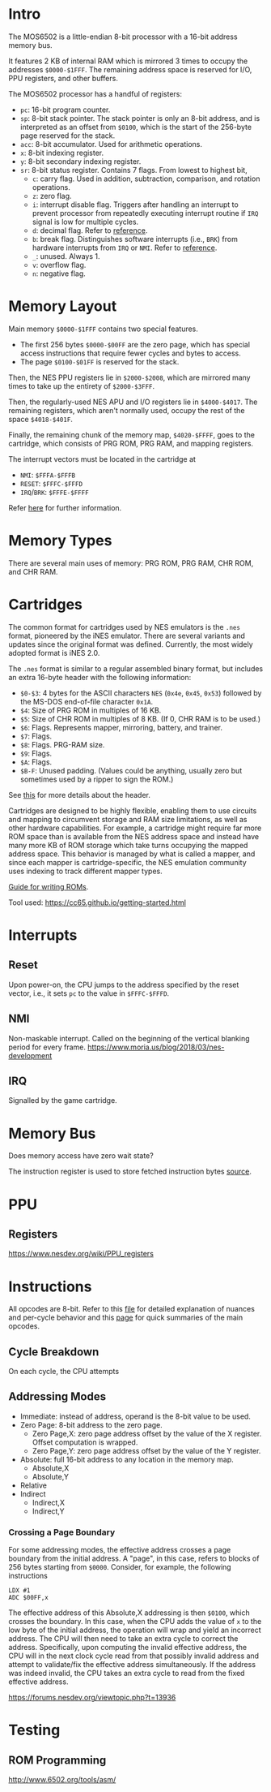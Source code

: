 # Intro
The MOS6502 is a little-endian 8-bit processor with a 16-bit address memory bus.

It features 2 KB of internal RAM which is mirrored 3 times to occupy the addresses `$0000-$1FFF`. The remaining address
space is reserved for I/O, PPU registers, and other buffers.

The MOS6502 processor has a handful of registers:
- `pc`: 16-bit program counter.
- `sp`: 8-bit stack pointer. The stack pointer is only an 8-bit address, and is interpreted as an offset from `$0100`, which is the start of the 256-byte page reserved for the stack.
- `acc`: 8-bit accumulator. Used for arithmetic operations.
- `x`: 8-bit indexing register.
- `y`: 8-bit secondary indexing register.
- `sr`: 8-bit status register. Contains 7 flags. From lowest to highest bit,
  - `c`: carry flag. Used in addition, subtraction, comparison, and rotation operations.
  - `z`: zero flag.
  - `i`: interrupt disable flag. Triggers after handling an interrupt to prevent processor from repeatedly executing interrupt routine if `IRQ` signal is low for multiple cycles.
  - `d`: decimal flag. Refer to [reference](https://www.nesdev.org/6502_cpu.txt).
  - `b`: break flag. Distinguishes software interrupts (i.e., `BRK`) from hardware interrupts from `IRQ` or `NMI`. Refer to [reference](https://www.nesdev.org/6502_cpu.txt).
  - `_`: unused. Always 1.
  - `v`: overflow flag.
  - `n`: negative flag.

# Memory Layout
Main memory `$0000-$1FFF` contains two special features.
- The first 256 bytes `$0000-$00FF` are the zero page, which has special access instructions that require fewer cycles and bytes to access.
- The page `$0100-$01FF` is reserved for the stack.

Then, the NES PPU registers lie in `$2000-$2008`, which are mirrored many times to take up the entirety of `$2000-$3FFF`.

Then, the regularly-used NES APU and I/O registers lie in `$4000-$4017`. The remaining registers, which aren't normally used, occupy the rest of the space `$4018-$401F`.

Finally, the remaining chunk of the memory map, `$4020-$FFFF`, goes to the cartridge, which consists of PRG ROM, PRG RAM, and mapping registers.

The interrupt vectors must be located in the cartridge at
- `NMI`: `$FFFA-$FFFB`
- `RESET`: `$FFFC-$FFFD`
- `IRQ`/`BRK`: `$FFFE-$FFFF`

Refer [here](https://www.nesdev.org/wiki/CPU_memory_map) for further information.

# Memory Types
There are several main uses of memory: PRG ROM, PRG RAM, CHR ROM, and CHR RAM.

# Cartridges
The common format for cartridges used by NES emulators is the `.nes` format, pioneered by the iNES emulator.
There are several variants and updates since the original format was defined. Currently, the most widely adopted format is iNES 2.0.

The `.nes` format is similar to a regular assembled binary format, but includes an extra 16-byte header with the following information:
- `$0-$3`: 4 bytes for the ASCII characters `NES` (`0x4e`, `0x45`, `0x53`) followed by the MS-DOS end-of-file character `0x1A`.
- `$4`: Size of PRG ROM in multiples of 16 KB.
- `$5`: Size of CHR ROM in multiples of 8 KB. (If 0, CHR RAM is to be used.)
- `$6`: Flags. Represents mapper, mirroring, battery, and trainer.
- `$7`: Flags.
- `$8`: Flags. PRG-RAM size.
- `$9`: Flags.
- `$A`: Flags.
- `$B-F`: Unused padding. (Values could be anything, usually zero but sometimes used by a ripper to sign the ROM.)

See [this](https://www.nesdev.org/wiki/INES) for more details about the header.

Cartridges are designed to be highly flexible, enabling them to use circuits and mapping to circumvent storage and RAM size limitations, as well as other hardware capabilities.
For example, a cartridge might require far more ROM space than is available from the NES address space and instead have many more KB of ROM storage which take turns occupying the mapped address space. This behavior is managed by what is called a mapper, and since each mapper is cartridge-specific, the NES emulation community uses indexing to track different mapper types.

[Guide for writing ROMs](https://www.moria.us/blog/2018/03/nes-development).

Tool used: https://cc65.github.io/getting-started.html

# Interrupts
## Reset
Upon power-on, the CPU jumps to the address specified by the reset vector, i.e., it sets `pc` to the value in `$FFFC-$FFFD`.

## NMI
Non-maskable interrupt. Called on the beginning of the vertical blanking period for every frame.
https://www.moria.us/blog/2018/03/nes-development

## IRQ
Signalled by the game cartridge.

# Memory Bus
Does memory access have zero wait state?

The instruction register is used to store fetched instruction bytes [source](https://www.nesdev.org/wiki/Visual6502wiki/6502_Timing_States).

# PPU
## Registers
https://www.nesdev.org/wiki/PPU_registers

# Instructions
All opcodes are 8-bit. Refer to this [file](https://www.nesdev.org/6502_cpu.txt) for detailed explanation of nuances and per-cycle behavior and this [page](https://www.nesdev.org/obelisk-6502-guide) for quick summaries of the main opcodes.

## Cycle Breakdown
On each cycle, the CPU attempts


## Addressing Modes
- Immediate: instead of address, operand is the 8-bit value to be used.
- Zero Page: 8-bit address to the zero page.
  - Zero Page,X: zero page address offset by the value of the X register. Offset computation is wrapped.
  - Zero Page,Y: zero page address offset by the value of the Y register.
- Absolute: full 16-bit address to any location in the memory map.
  - Absolute,X
  - Absolute,Y
- Relative
- Indirect
  - Indirect,X
  - Indirect,Y

### Crossing a Page Boundary
For some addressing modes, the effective address crosses a page boundary from the initial address. A "page", in this case, refers to blocks of 256 bytes starting from `$0000`.
Consider, for example, the following instructions

```
LDX #1
ADC $00FF,x
```
The effective address of this Absolute,X addressing is then `$0100`, which crosses the boundary. In this case, when the CPU adds the value of `x` to the low byte of the initial address, the operation will wrap and yield an incorrect address.
The CPU will then need to take an extra cycle to correct the address. Specifically, upon computing the invalid effective address, the CPU will in the next clock cycle read from that possibly invalid address and attempt to validate/fix the effective address simultaneously. If the address was indeed invalid, the CPU takes an extra cycle to read from the fixed effective address.

https://forums.nesdev.org/viewtopic.php?t=13936

# Testing
## ROM Programming
http://www.6502.org/tools/asm/